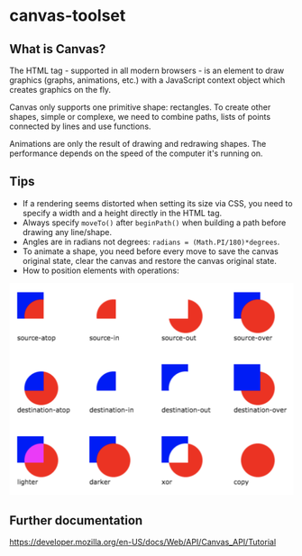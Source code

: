 # canvas-toolset

## What is Canvas?

The HTML tag <canvas> - supported in all modern browsers - is an element to draw graphics (graphs, animations, etc.) with a JavaScript context object which creates graphics on the fly.

Canvas only supports one primitive shape: rectangles. To create other shapes, simple or complexe, we need to combine paths, lists of points connected by lines and use functions.

Animations are only the result of drawing and redrawing shapes. The performance depends on the speed of the computer it's running on.

## Tips

- If a rendering seems distorted when setting its size via CSS, you need to specify a width and a height directly in the <canvas> HTML tag.
- Always specify ```moveTo()``` after ```beginPath()``` when building a path before drawing any line/shape.
- Angles are in radians not degrees: ```radians = (Math.PI/180)*degrees```.
- To animate a shape, you need before every move to save the canvas original state, clear the canvas and restore the canvas original state.
- How to position elements with operations:

![alt text](Operations.png)


## Further documentation

https://developer.mozilla.org/en-US/docs/Web/API/Canvas_API/Tutorial 